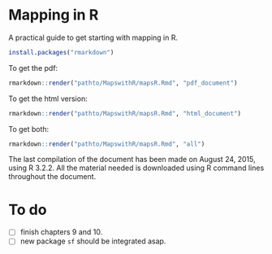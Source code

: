 # Mapping in R

A practical guide to get starting with mapping in R.


```r
install.packages("rmarkdown")
```

To get the pdf:

```r
rmarkdown::render("pathto/MapswithR/mapsR.Rmd", "pdf_document")
```

To get the html version:

```r
rmarkdown::render("pathto/MapswithR/mapsR.Rmd", "html_document")
```

To get both:

```r
rmarkdown::render("pathto/MapswithR/mapsR.Rmd", "all")
```

The last compilation of the document has been made on August 24, 2015, using R 3.2.2.
All the material needed is downloaded using R command lines throughout the document.  



# To do

- [ ] finish chapters 9 and 10.
- [ ] new package `sf` should be integrated asap.
